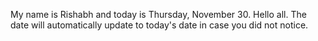 My name is Rishabh and today is Thursday, November 30. Hello all. The date will automatically update to today's date in case you did not notice.
